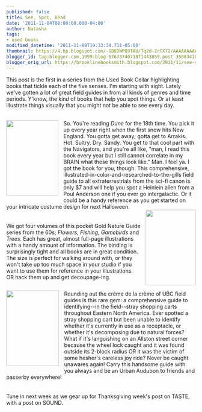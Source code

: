 ```yaml
---
published: false
title: See, Spot, Read
date: '2011-11-04T08:00:00.000-04:00'
author: Natasha
tags:
- used books
modified_datetime: '2011-11-08T19:33:34.711-05:00'
thumbnail: https://4.bp.blogspot.com/-GB8DWPQ9TAU/Tq2d-ZrTX7I/AAAAAAAAAKU/8x37jYsgRkg/s72-c/barlowe.jpg
blogger_id: tag:blogger.com,1999:blog-5767374071871443859.post-3508341874462494169
blogger_orig_url: https://brooklinebooksmith.blogspot.com/2011/11/see-spot-read.html
---
```


This post is the first in a series from the Used Book Cellar highlighting books that tickle each of the five senses. I'm starting with sight.&nbsp;Lately we've gotten a lot of great field guides in from all kinds of genres and time periods. Y'know, the kind of books that help you spot things. Or at least illustrate things visually that you might not be able to see every day.<br /><br /><div class="separator" style="clear: both; text-align: center;"><a href="https://4.bp.blogspot.com/-GB8DWPQ9TAU/Tq2d-ZrTX7I/AAAAAAAAAKU/8x37jYsgRkg/s1600/barlowe.jpg" imageanchor="1" style="clear: left; float: left; margin-bottom: 1em; margin-right: 1em;"><img border="0" height="200" src="https://4.bp.blogspot.com/-GB8DWPQ9TAU/Tq2d-ZrTX7I/AAAAAAAAAKU/8x37jYsgRkg/s200/barlowe.jpg" width="138" /></a></div>So. You're reading <i>Dune</i>&nbsp;for the 18th time. You pick it up every year right when the first snow hits New England. You gotta get away; gotta get to Arrakis. Hot. Sultry. Dry. Sandy. You get to that cool part with the Navigators, and you're all like, "man, I read this book every year but I still cannot correlate in my BRAIN what these things look like." Man. I feel ya. I got the book for you, though. This comprehensive, illustrated-in-color-and-researched-to-the-gills field guide to all extraterrestrials from the sci-fi canon is only $7 and will help you spot a Heinlein alien from a Poul Anderson one if you ever go intergalactic. Or it could be a handy reference as you get started on your intricate costume design for next Halloween.<br /><div class="separator" style="clear: both; text-align: center;"><a href="https://3.bp.blogspot.com/-sK7rAvy6_rc/Tq2d--L7BbI/AAAAAAAAAKc/1XpgLgpEW4c/s1600/flowers.jpg" imageanchor="1" style="clear: right; float: right; margin-bottom: 1em; margin-left: 1em;"><img border="0" height="200" src="https://3.bp.blogspot.com/-sK7rAvy6_rc/Tq2d--L7BbI/AAAAAAAAAKc/1XpgLgpEW4c/s200/flowers.jpg" width="133" /></a></div><br /><br />We got four volumes of this pocket Gold Nature Guide series from the 60s; <i>Flowers, Fishing, Gamebirds</i>&nbsp;and <i>Trees. </i>Each has great, almost full-page illustrations with a handy amount of information. The binding is surprisingly tight and all books are in great condition. The size is perfect for walking around with, or they won't take up too much space in your studio if you want to use them for reference in your illustrations. OR hack them up and get decoupage-ing.<br /><div class="separator" style="clear: both; text-align: center;"><a href="https://1.bp.blogspot.com/-jw26-HiDa6Q/Tq2d_n8FgkI/AAAAAAAAAKk/Nzg8737Izjc/s1600/shoppingcarts.jpg" imageanchor="1" style="clear: left; float: left; margin-bottom: 1em; margin-right: 1em;"><img border="0" height="200" src="https://1.bp.blogspot.com/-jw26-HiDa6Q/Tq2d_n8FgkI/AAAAAAAAAKk/Nzg8737Izjc/s200/shoppingcarts.jpg" width="140" /></a></div>Rounding out the crème de la crème of UBC field guides is this rare gem: a comprehensive guide to identifying--in the field--stray shopping carts throughout Eastern North America. Ever spotted a stray shopping cart but been unable to identify whether it's currently in use as a receptacle, or whether it's decomposing due to natural forces? What if it's languishing on an Allston street corner because the wheel lock caught and it was found outside its 2-block radius OR it was the victim of some hesher's careless joy ride? Never be caught unawares again! Carry this handsome guide with you always and be an Urban&nbsp;Audubon&nbsp;to friends and passerby everywhere!<br /><br /><br />Tune in next week as we gear up for Thanksgiving week's post on TASTE, with a post on SOUND.